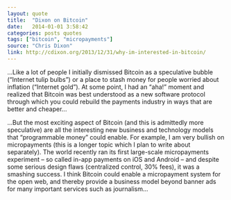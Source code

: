 ```yaml
---
layout: quote
title:  "Dixon on Bitcoin"
date:   2014-01-01 3:58:42
categories: posts quotes
tags: ["bitcoin", "micropayments"]
source: "Chris Dixon"
link: http://cdixon.org/2013/12/31/why-im-interested-in-bitcoin/
---
```


...Like a lot of people I initially dismissed Bitcoin as a speculative bubble (“Internet tulip bulbs”) or a place to stash money for people worried about inflation (“Internet gold”). At some point, I had an “aha!” moment and realized that Bitcoin was best understood as a new software protocol through which you could rebuild the payments industry in ways that are better and cheaper...

...But the most exciting aspect of Bitcoin (and this is admittedly more speculative) are all the interesting new business and technology models that “programmable money” could enable. For example, I am very bullish on micropayments (this is a longer topic which I plan to write about separately). The world recently ran its first large-scale micropayments experiment – so called in-app payments on iOS and Android – and despite some serious design flaws (centralized control, 30% fees), it was a smashing success. I think Bitcoin could enable a micropayment system for the open web, and thereby provide a business model beyond banner ads for many important services such as journalism...